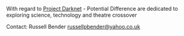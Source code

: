 With regard to [Project Darknet](Project_Darknet "wikilink") - Potential
Difference are dedicated to exploring science, technology and theatre
crossover

Contact: Russell Bender <russellpbender@yahoo.co.uk>